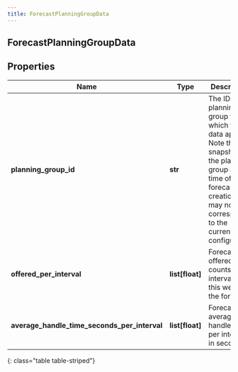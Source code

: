 ```yaml
---
title: ForecastPlanningGroupData
---
```

## ForecastPlanningGroupData

## Properties

|Name | Type | Description | Notes|
|------------ | ------------- | ------------- | -------------|
| **planning_group_id** | **str** | The ID of the planning group to which this data applies. Note this is a snapshot of the planning group at the time of forecast creation and may not correspond to the current configuration | [optional] |
| **offered_per_interval** | **list[float]** | Forecast offered counts per interval for this week of the forecast | [optional] |
| **average_handle_time_seconds_per_interval** | **list[float]** | Forecast average handle time per interval in seconds | [optional] |
{: class="table table-striped"}


